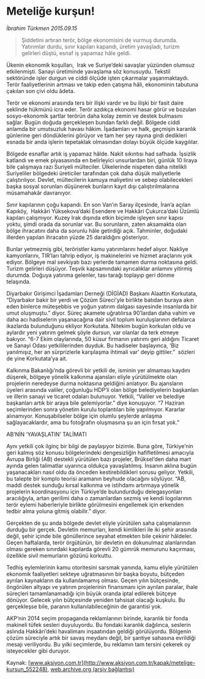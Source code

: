 # Meteliğe kurşun!

*İbrahim Türkmen 2015.09.15*

<div class="pNewsDetailMainContent ctx_content" itemprop="articleBody">
 <blockquote>
  <p>
   Şiddetini artıran terör, bölge ekonomisini de vurmuş durumda. Yatırımlar durdu, sınır kapıları kapandı, üretim yavaşladı, turizm gelirleri düştü, esnaf iş yapamaz hâle geldi.
  </p>
 </blockquote>
 <p>
  Ükenin ekonomik koşulları,  Irak ve Suriye’deki savaşlar yüzünden olumsuz etkilenmişti. Sanayi üretiminde yavaşlama söz konusuydu. Tekstil sektöründe işler durgun ve ciddi ölçüde işten çıkarmalar yaşanmaktaydı. Terör faaliyetlerinin artması ve takip eden çatışma hâli, ekonominin tabutuna çakılan son çivi oldu âdeta.
 </p>
 <p>
  Terör ve ekonomi arasında ters bir ilişki vardır ve bu ilişki bir fasit daire şeklinde hükmünü icra eder. Terör azdıkça ekonomi hasar görür ve bozulan sosyo-ekonomik şartlar terörün daha kolay zemin ve destek bulmasını sağlar. Bugün doğuda gerçekleşen bundan farklı değil. Bölgede ciddi anlamda bir umutsuzluk havası hâkim. İşadamları ve halk, geçmişin karanlık günlerine geri döndüklerini görüyor ve tam her şey rayına girdi dedikleri esnada bir anda işlerin tepetaklak olmasından dolayı büyük ölçüde kaygılılar.
 </p>
 <p>
  Bölgede esnaflar artık iş yapamaz hâlde. Nakit sıkıntısı had safhada. İşsizlik katlandı ve emek piyasasında en belirleyici unsurlardan biri, günlük 10 liraya bile çalışmaya razı Suriyeli mülteciler. Ülkelerinde nispeten daha nitelikli Suriyeliler bölgedeki üreticiler tarafından çok daha düşük maliyetlerle çalıştırılıyor. Devlet, mültecilerin kamuya maliyetini ve sebep olabilecekleri başka sosyal sorunları düşünerek bunların kayıt dışı çalıştırılmalarına müsamahakâr davranıyor.
 </p>
 <p>
  Sınır kapılarının çoğu kapandı. En son Van’ın Saray ilçesinde, İran’a açılan Kapıköy,  Hakkâri Yüksekova’daki Esendere ve Hakkâri Çukurca’daki Üzümlü kapıları çalışmıyor. Kuzey Irak dışında etkin biçimde işleyen sınır kapısı yoktu, şimdi orada da sorunlar var. Bu sorunların, zaten aksamakta olan bölge ihracatını daha da sorunlu hâle getirdiği açık. Tahminler, doğudaki illerden yapılan ihracatın yüzde 25 daraldığını gösteriyor.
 </p>
 <p>
  Bunlar yetmezmiş gibi, teröristler kamu yatırımlarını hedef alıyor. Nakliye kamyonlarını, TIR’ları tahrip ediyor, iş makinelerini ve hizmet araçlarını yok ediyor. Bölgeye mal sevkiyatı bazı yerlerde tamamen durma noktasına geldi. Turizm gelirleri düşüyor. Teşvik kapsamındaki ayrıcalıklar anlamını yitirmiş durumda. Doğuya yatırıma gelenler, tası tarağı toplayıp geri dönme telaşında.
 </p>
 <p>
  Diyarbakır Girişimci İşadamları Derneği (DİGİAD) Başkanı Alaattin Korkutata, “Diyarbakır bakir bir yerdi ve Çözüm Süreci’yle birlikte batıdan buraya akın eden binlerce müteşebbis ve yoğun yatırım dalgası sayesinde insanlarda bir umut oluşmuştu.” diyor. Süreç akamete uğratılırsa 90’lardan daha vahim ve daha acı hadiselerin yaşanacağına dair sivil toplum kuruluşlarının defalarca ikazlarda bulunduğunu ekliyor Korkutata. Nitekim bugün korkulan oldu ve aylardır yeni yatırım gelmek şöyle dursun, var olanlar da terk etmeye bakıyor. “6-7 Ekim olaylarında, 50 küsur firmanın yatırımı geri aldığını Ticaret ve Sanayi Odası yetkililerinden duyduk. Bu hadiseler başlayınca, ‘Biz yanılmışız, her an sürprizlerle karşılaşma ihtimali var’ deyip gittiler.”  sözleri de yine Korkutata’ya ait.
 </p>
 <p>
  Kalkınma Bakanlığı’nda görevli bir yetkili de, isminin yer almaması kaydını düşerek, bölgeye yönelik kalkınma ajansları eliyle yürütülmekte olan projelerin neredeyse durma noktasına geldiğini anlatıyor. Bu ajansların üyeleri arasında valiler, çoğunluğu HDP’li olan bölge belediyelerin başkanları ve illerin sanayi ve ticaret odaları bulunuyor. Yetkili, “Valiler ve belediye başkanları artık bir araya bile gelemiyorlar.” diye konuşuyor. “7 Haziran seçimlerinden sonra yönetim kurulu toplantıları bile yapılmıyor. Kararlar alınamıyor. Konuşabilseler bölge için olumlu şeylerde anlaşma sağlayacaklardır, ama bu fotoğrafın oluşmasına şu an için fırsat yok.”
 </p>
 <p>
  AB’NİN ‘YAVAŞLATIN’ TALİMATI
 </p>
 <p>
  Aynı yetkili çok ilginç bir bilgi de paylaşıyor bizimle. Buna göre, Türkiye’nin geri kalmış söz konusu bölgelerindeki dengesizliğin hafifletilmesi amacıyla Avrupa Birliği (AB) destekli yürütülen bazı projeler, Brüksel’den daha mart ayında gelen talimatlar uyarınca oldukça yavaşlatılmış. İnsanın aklına bugün yaşanacakları nasıl oldu da önceden kestirebildikleri sorusu geliyor. Yetkili, bu talepte bir komplo teorisi aramanın beyhude olacağını söylüyor. “AB, maddi destek sunduğu kırsal kalkınma ve istihdamı artırmaya yönelik projelerin koordinasyonu için Türkiye’de bulundurduğu delegasyonları aracılığıyla, artan gerilimi daha o zamanlardan sezmiş ve kendi logolarının terör eylemi haberleriyle birlikte görülmesini engellemek için erkenden tedbir alma yoluna gitmiş olabilir.” diyor.
 </p>
 <p>
  Gerçekten de şu anda bölgede devlet eliyle yürütülen saha çalışmalarının durduğu bir gerçek. Devletin memurları, kendi kimlikleri ile iki şehir arasında değil, şehir içinde bile gönüllerince seyahat etmekten bile çekinir hâldeler. Geçen haftalarda, terör örgütünün, bir devletin en dokunulmaz alanlarından olması gereken sınırdaki kapılarda görevli 20 gümrük memurunu kaçırması, özellikle sivil memurların gözünü korkuttu.
 </p>
 <p>
  Tedhiş eylemlerinin kamu otoritesini sarsmak yanında, kamu eliyle yürütülen ekonomik faaliyetleri sekteye uğratmasının bir başka boyutu, bütçeden ayrılan kaynakların da kullanılamamış olması. Geçen yılın bütçesinde, öngörülen altyapı ve yatırım projelerinin finansmanı için ayrılan paralar, ihale süreçleri tamamlanamadığı için büyük oranda iptal edilerek bütçeye dönüyor. Gelecek yılın bütçesinde yeniden tahsisat olacağı kuşkulu. Bu gerçekleşse bile, paranın kullanılabileceğinin de garantisi yok.
 </p>
 <p>
  AKP’nin 2014 seçim propaganda reklamlarının birinde, karanlık bir fonda makineli tüfek sesleri duyuluyordu. Bu fondaki karanlık dağılınca, seslerin aslında Hakkâri’deki havalimanı inşaatından geldiği görülüyordu. Bölgenin çözüm süreciyle artık bir savaş meydanı değil, bir şantiye sahasına evrildiği mesajı veriliyordu. Bu yılki seçimlerde, bu reklamın tam tersini çekerek oy isteyecekler gibi duruyor.
 </p>
</div>


Kaynak: [www.aksiyon.com.tr](http://www.aksiyon.com.tr/kapak/metelige-kursun_552248), [web.archive.org (arşiv bağlantısı)](http://web.archive.org/web/20160106120633/http://www.aksiyon.com.tr/kapak/metelige-kursun_552248)
